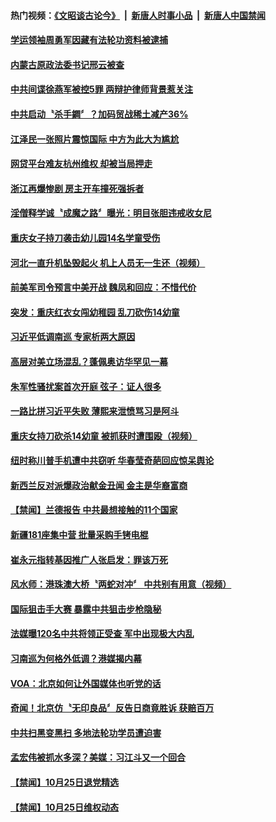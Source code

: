 #### 热门视频：[《文昭谈古论今》](https://github.com/gfw-breaker/wenzhao/blob/master/README.md?t=10261833) &nbsp;|&nbsp; [新唐人时事小品](https://github.com/gfw-breaker/ntdtv-comedy/blob/master/README.md?t=10261833) &nbsp;|&nbsp; [新唐人中国禁闻](https://github.com/gfw-breaker/ntdtv-news/blob/master/README.md?t=10261833)

#### [学运领袖周勇军因藏有法轮功资料被逮捕](../pages/news204/a1396916.md?t=10261833) 

#### [内蒙古原政法委书记邢云被查](../pages/news204/a1396915.md?t=10261833) 

#### [中共间谍徐燕军被控5罪 两辩护律师背景惹关注](../pages/news204/a1396912.md?t=10261833) 

#### [中共启动〝杀手鐧〞？加码贸战稀土减产36%](../pages/news204/a1396908.md?t=10261833) 

#### [江泽民一张照片震惊国际 中方为此大为尴尬](../pages/news204/a1395318.md?t=10261833) 


#### [网贷平台难友杭州维权 却被当局押走](../pages/news204/a1396902.md?t=10261833) 

#### [浙江再爆惨剧  房主开车撞死强拆者](../pages/news204/a1396901.md?t=10261833) 

#### [淫僧释学诚〝成魔之路〞曝光：明目张胆违戒收女尼](../pages/news204/a1396895.md?t=10261833) 

#### [重庆女子持刀袭击幼儿园14名学童受伤](../pages/news204/a1396897.md?t=10261833) 

#### [河北一直升机坠毁起火 机上人员无一生还（视频）](../pages/news204/a1396890.md?t=10261833) 

#### [前美军司令预言中美开战 魏凤和回应：不惜代价](../pages/news204/a1396869.md?t=10261833) 

#### [突发：重庆红衣女闯幼稚园 乱刀砍伤14幼童](../pages/news204/a1396883.md?t=10261833) 

#### [习近平低调南巡  专家析两大原因](../pages/news204/a1396879.md?t=10261833) 

#### [高层对美立场混乱？蓬佩奥访华罕见一幕](../pages/news204/a1396753.md?t=10261833) 

#### [朱军性骚扰案首次开庭 弦子：证人很多](../pages/news204/a1396878.md?t=10261833) 

#### [一路比拼习近平失败 薄熙来泄愤骂习是阿斗](../pages/news204/a1396322.md?t=10261833) 

#### [重庆女持刀砍杀14幼童  被抓获时遭围殴（视频）](../pages/news204/a1396884.md?t=10261833) 

#### [纽时称川普手机遭中共窃听 华春莹奇葩回应惊呆舆论](../pages/news204/a1396761.md?t=10261833) 

#### [新西兰反对派爆政治献金丑闻 金主是华裔富商](../pages/news204/a1396880.md?t=10261833) 

#### [【禁闻】兰德报告 中共最想接触的11个国家](../pages/news204/a1396825.md?t=10261833) 

#### [新疆181座集中营 批量采购手铐电棍](../pages/news204/a1396836.md?t=10261833) 

#### [崔永元指转基因推广人张启发：罪该万死](../pages/news204/a1396872.md?t=10261833) 

#### [风水师：港珠澳大桥〝两蛇对冲〞 中共别有用意（视频）](../pages/news204/a1396726.md?t=10261833) 

#### [国际狙击手大赛  暴露中共狙击步枪隐秘](../pages/news204/a1396857.md?t=10261833) 

#### [法媒曝120名中共将领正受查 军中出现极大内乱](../pages/news204/a1396742.md?t=10261833) 

#### [习南巡为何格外低调？港媒揭内幕](../pages/news204/a1396735.md?t=10261833) 

#### [VOA：北京如何让外国媒体也听党的话](../pages/news204/a1396844.md?t=10261833) 


#### [奇闻！北京仿〝无印良品〞反告日商竟胜诉 获赔百万](../pages/news204/a1396842.md?t=10261833) 

#### [中共扫黑变黑扫  多地法轮功学员遭迫害](../pages/news204/a1396616.md?t=10261833) 


#### [孟宏伟被抓水多深？美媒：习江斗又一个回合](../pages/news204/a1396725.md?t=10261833) 

#### [【禁闻】10月25日退党精选](../pages/news204/a1396833.md?t=10261833) 

#### [【禁闻】10月25日维权动态](../pages/news204/a1396831.md?t=10261833) 

